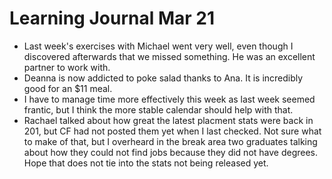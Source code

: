 <h1>Learning Journal Mar 21</h1>
<ul>
<li>Last week's exercises with Michael went very well, even though I discovered afterwards that we missed something.  He was an excellent partner to work with.</li>
<li>Deanna is now addicted to poke salad thanks to Ana.  It is incredibly good for an $11 meal.</li>
<li>I have to manage time more effectively this week as last week seemed frantic, but I think the more stable calendar should help with that.</li>
<li>Rachael talked about how great the latest placment stats were back in 201, but CF had not posted them yet when I last checked.  Not sure what to make of that, but I overheard in the break area two graduates talking about how they could not find jobs because they did not have degrees. Hope that does not tie into the stats not being released yet.</li>
</ul>